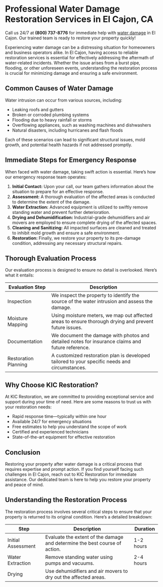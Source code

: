 # Professional Water Damage Restoration Services in El Cajon, CA

Call us 24/7 at **(800) 737-8776** for immediate help with [water damage](https://waterdamagerestoration.pages.dev/) in El Cajon. Our trained team is ready to restore your property quickly!

Experiencing water damage can be a distressing situation for homeowners and business operators alike. In El Cajon, having access to reliable restoration services is essential for effectively addressing the aftermath of water-related incidents. Whether the issue arises from a burst pipe, flooding, or other unforeseen events, understanding the restoration process is crucial for minimizing damage and ensuring a safe environment.

## Common Causes of Water Damage

Water intrusion can occur from various sources, including:

- Leaking roofs and gutters
- Broken or corroded plumbing systems
- Flooding due to heavy rainfall or storms
- Overflowing appliances, such as washing machines and dishwashers
- Natural disasters, including hurricanes and flash floods

Each of these scenarios can lead to significant structural issues, mold growth, and potential health hazards if not addressed promptly.

## Immediate Steps for Emergency Response

When faced with water damage, taking swift action is essential. Here’s how our emergency response team operates:

1. **Initial Contact:** Upon your call, our team gathers information about the situation to prepare for an effective response.
2. **Assessment:** A thorough evaluation of the affected areas is conducted to determine the extent of the damage.
3. **Water Extraction:** Advanced equipment is utilized to swiftly remove standing water and prevent further deterioration.
4. **Drying and Dehumidification:** Industrial-grade dehumidifiers and air movers are employed to ensure complete drying of the affected spaces.
5. **Cleaning and Sanitizing:** All impacted surfaces are cleaned and treated to inhibit mold growth and ensure a safe environment.
6. **Restoration:** Finally, we restore your property to its pre-damage condition, addressing any necessary structural repairs.

## Thorough Evaluation Process

Our evaluation process is designed to ensure no detail is overlooked. Here’s what it entails:

| Evaluation Step        | Description                                                               |
|------------------------|---------------------------------------------------------------------------|
| Inspection             | We inspect the property to identify the source of the water intrusion and assess the damage. |
| Moisture Mapping       | Using moisture meters, we map out affected areas to ensure thorough drying and prevent future issues. |
| Documentation          | We document the damage with photos and detailed notes for insurance claims and future reference. |
| Restoration Planning    | A customized restoration plan is developed tailored to your specific needs and circumstances. |

## Why Choose KIC Restoration?

At KIC Restoration, we are committed to providing exceptional service and support during your time of need. Here are some reasons to trust us with your restoration needs:

- Rapid response time—typically within one hour
- Available 24/7 for emergency situations
- Free estimates to help you understand the scope of work
- Certified and experienced technicians
- State-of-the-art equipment for effective restoration

## Conclusion

Restoring your property after water damage is a critical process that requires expertise and prompt action. If you find yourself facing such challenges in El Cajon, reach out to KIC Restoration for immediate assistance. Our dedicated team is here to help you restore your property and peace of mind.

## Understanding the Restoration Process

The restoration process involves several critical steps to ensure that your property is returned to its original condition. Here’s a detailed breakdown:

| Step                    | Description                                                         | Duration                |
|-------------------------|---------------------------------------------------------------------|-------------------------|
| Initial Assessment      | Evaluate the extent of the damage and determine the best course of action. | 1-2 hours               |
| Water Extraction        | Remove standing water using pumps and vacuums.                     | 2-4 hours               |
| Drying                  | Use dehumidifiers and air movers to dry out the affected areas.    
